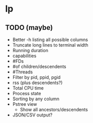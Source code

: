 # lp

## TODO (maybe)

* Better -h listing all possible columns
* Truncate long lines to terminal width
* Running duration
* capabilities
* #FDs
* #of children/descendents
* #Threads
* Filter by pid, ppid, pgid
* rss (plus descendents?)
* Total CPU time
* Process state
* Sorting by any column
* Pstree view
  - Show all ancestors/descendents
* JSON/CSV output?
